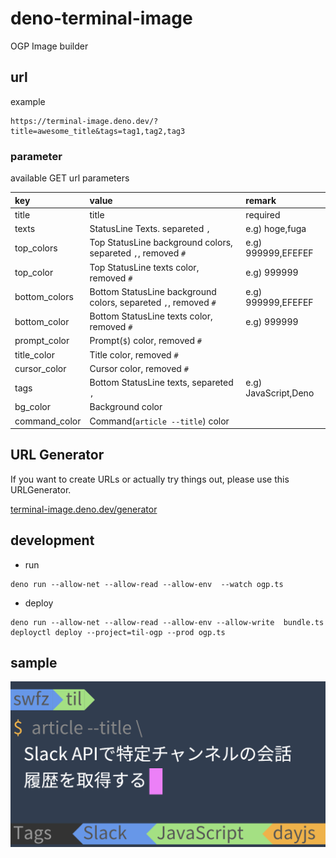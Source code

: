 # deno-terminal-image

OGP Image builder

## url

example

```
https://terminal-image.deno.dev/?title=awesome_title&tags=tag1,tag2,tag3
```

### parameter

available GET url parameters

| key | value | remark |
|:-|:-|:-|
| title | title | required |
| texts | StatusLine Texts. separeted `,` | e.g) hoge,fuga |
| top_colors | Top StatusLine background colors, separeted `,`, removed `#` | e.g) 999999,EFEFEF |
| top_color | Top StatusLine texts color, removed `#` | e.g) 999999 |
| bottom_colors | Bottom StatusLine background colors, separeted `,`, removed `#` | e.g) 999999,EFEFEF |
| bottom_color | Bottom StatusLine texts color, removed `#` | e.g) 999999 |
| prompt_color | Prompt(`$`) color, removed `#` | |
| title_color | Title color, removed `#` | |
| cursor_color | Cursor color, removed `#` | |
| tags | Bottom StatusLine texts, separeted `,` | e.g) JavaScript,Deno |
| bg_color | Background color | |
| command_color | Command(`article --title`) color | |


## URL Generator

If you want to create URLs or actually try things out, please use this URLGenerator.

[terminal-image.deno.dev/generator](https://terminal-image.deno.dev/generator)

## development

- run

```
deno run --allow-net --allow-read --allow-env  --watch ogp.ts
```

- deploy

```
deno run --allow-net --allow-read --allow-env --allow-write  bundle.ts
deployctl deploy --project=til-ogp --prod ogp.ts
```

## sample

![sample](sample.png)
